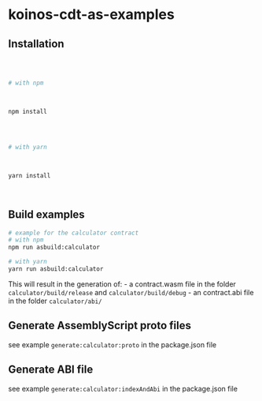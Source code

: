 
  

# koinos-cdt-as-examples

  

  

## Installation

  

```sh

  

# with npm

  

npm install

  
  

# with yarn

  

yarn install

  

```

  

  

## Build examples

  

```sh
# example for the calculator contract
# with npm
npm run asbuild:calculator

# with yarn
yarn run asbuild:calculator
```

This will result in the generation of:
    - a contract.wasm file in the folder `calculator/build/release` and `calculator/build/debug`
    - an contract.abi file in the folder `calculator/abi/`

## Generate AssemblyScript proto files
see example `generate:calculator:proto` in the package.json file

## Generate ABI file
see example `generate:calculator:indexAndAbi` in the package.json file